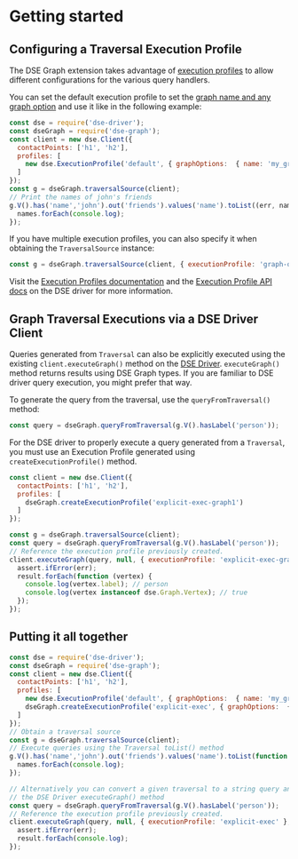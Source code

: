 # Getting started

## Configuring a Traversal Execution Profile

The DSE Graph extension takes advantage of [execution profiles][ep] to allow different configurations for the various
query handlers.

You can set the default execution profile to set the [graph name and any graph option][ep-api] and use it like in the
following example:

```javascript
const dse = require('dse-driver');
const dseGraph = require('dse-graph');
const client = new dse.Client({
  contactPoints: ['h1', 'h2'],
  profiles: [
    new dse.ExecutionProfile('default', { graphOptions:  { name: 'my_graph' } })
  ]
});
const g = dseGraph.traversalSource(client);
// Print the names of john's friends
g.V().has('name','john').out('friends').values('name').toList((err, names) => {
  names.forEach(console.log);
});
```

If you have multiple execution profiles, you can also specify it when obtaining the `TraversalSource` instance:

```javascript
const g = dseGraph.traversalSource(client, { executionProfile: 'graph-oltp2' });
```

Visit the [Execution Profiles documentation][ep] and the [Execution Profile API docs][ep-api] on the DSE driver for
more information.


## Graph Traversal Executions via a DSE Driver Client

Queries generated from `Traversal` can also be explicitly executed using the existing 
`client.executeGraph()` method on the [DSE Driver][dse-driver]. `executeGraph()` method returns results
using DSE Graph types. If you are familiar to DSE driver query execution, you might prefer that way.

To generate the query from the traversal, use the `queryFromTraversal()` method:

```javascript
const query = dseGraph.queryFromTraversal(g.V().hasLabel('person'));
```

For the DSE driver to properly execute a query generated from a `Traversal`, you must use an Execution Profile generated
using `createExecutionProfile()` method.

```javascript
const client = new dse.Client({
  contactPoints: ['h1', 'h2'],
  profiles: [
    dseGraph.createExecutionProfile('explicit-exec-graph1')
  ]
});
```

```javascript
const g = dseGraph.traversalSource(client);
const query = dseGraph.queryFromTraversal(g.V().hasLabel('person'));
// Reference the execution profile previously created.
client.executeGraph(query, null, { executionProfile: 'explicit-exec-graph1' }, function(err, result) {
  assert.ifError(err);  
  result.forEach(function (vertex) {
    console.log(vertex.label); // person
    console.log(vertex instanceof dse.Graph.Vertex); // true
  });
});
```

## Putting it all together

```javascript
const dse = require('dse-driver');
const dseGraph = require('dse-graph');
const client = new dse.Client({
  contactPoints: ['h1', 'h2'],
  profiles: [
    new dse.ExecutionProfile('default', { graphOptions:  { name: 'my_graph' } }),
    dseGraph.createExecutionProfile('explicit-exec', { graphOptions:  { name: 'my_graph' } } )
  ]
});
// Obtain a traversal source
const g = dseGraph.traversalSource(client);
// Execute queries using the Traversal toList() method
g.V().has('name','john').out('friends').values('name').toList(function (err, names) {
  names.forEach(console.log);
});

// Alternatively you can convert a given traversal to a string query and use 
// the DSE Driver executeGraph() method
const query = dseGraph.queryFromTraversal(g.V().hasLabel('person'));
// Reference the execution profile previously created.
client.executeGraph(query, null, { executionProfile: 'explicit-exec' }, function(err, result) {
  assert.ifError(err);  
  result.forEach(console.log);
});
```

[dse-driver]: https://github.com/datastax/nodejs-driver-dse
[ep]: http://docs.datastax.com/en/developer/nodejs-driver-dse/latest/features/execution-profiles/
[ep-api]: http://docs.datastax.com/en/drivers/nodejs-dse/latest/ExecutionProfile.html